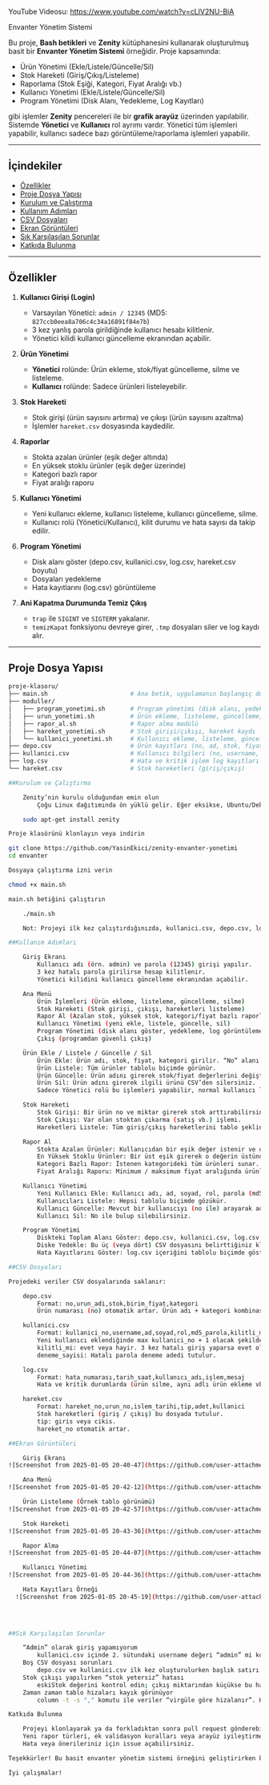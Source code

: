 YouTube Videosu: https://www.youtube.com/watch?v=cLIV2NU-BiA

Envanter Yönetim Sistemi 

Bu proje, **Bash betikleri** ve **Zenity** kütüphanesini kullanarak oluşturulmuş basit bir **Envanter Yönetim Sistemi** örneğidir. Proje kapsamında:

- Ürün Yönetimi (Ekle/Listele/Güncelle/Sil)  
- Stok Hareketi (Giriş/Çıkış/Listeleme)  
- Raporlama (Stok Eşiği, Kategori, Fiyat Aralığı vb.)  
- Kullanıcı Yönetimi (Ekle/Listele/Güncelle/Sil)  
- Program Yönetimi (Disk Alanı, Yedekleme, Log Kayıtları)  

gibi işlemler **Zenity** pencereleri ile bir **grafik arayüz** üzerinden yapılabilir. Sistemde **Yönetici** ve **Kullanıcı** rol ayrımı vardır. Yönetici tüm işlemleri yapabilir, kullanıcı sadece bazı görüntüleme/raporlama işlemleri yapabilir.

---

## İçindekiler

- [Özellikler](#özellikler)
- [Proje Dosya Yapısı](#proje-dosya-yapısı)
- [Kurulum ve Çalıştırma](#kurulum-ve-çalıştırma)
- [Kullanım Adımları](#kullanım-adımları)
- [CSV Dosyaları](#csv-dosyaları)
- [Ekran Görüntüleri](#ekran-görüntüleri)
- [Sık Karşılaşılan Sorunlar](#sık-karşılaşılan-sorunlar)
- [Katkıda Bulunma](#katkıda-bulunma)

---

## Özellikler

1. **Kullanıcı Girişi (Login)**  
   - Varsayılan Yönetici: `admin / 12345` (MD5: `827ccb0eea8a706c4c34a16891f84e7b`)  
   - 3 kez yanlış parola girildiğinde kullanıcı hesabı kilitlenir.  
   - Yönetici kilidi kullanıcı güncelleme ekranından açabilir.

2. **Ürün Yönetimi**  
   - **Yönetici** rolünde: Ürün ekleme, stok/fiyat güncelleme, silme ve listeleme.  
   - **Kullanıcı** rolünde: Sadece ürünleri listeleyebilir.

3. **Stok Hareketi**  
   - Stok girişi (ürün sayısını artırma) ve çıkışı (ürün sayısını azaltma)  
   - İşlemler `hareket.csv` dosyasında kaydedilir.

4. **Raporlar**  
   - Stokta azalan ürünler (eşik değer altında)  
   - En yüksek stoklu ürünler (eşik değer üzerinde)  
   - Kategori bazlı rapor  
   - Fiyat aralığı raporu

5. **Kullanıcı Yönetimi**  
   - Yeni kullanıcı ekleme, kullanıcı listeleme, kullanıcı güncelleme, silme.  
   - Kullanıcı rolü (Yönetici/Kullanıcı), kilit durumu ve hata sayısı da takip edilir.

6. **Program Yönetimi**  
   - Disk alanı göster (depo.csv, kullanici.csv, log.csv, hareket.csv boyutu)  
   - Dosyaları yedekleme  
   - Hata kayıtlarını (log.csv) görüntüleme

7. **Ani Kapatma Durumunda Temiz Çıkış**  
   - `trap` ile `SIGINT` ve `SIGTERM` yakalanır.  
   - `temizKapat` fonksiyonu devreye girer, `.tmp` dosyaları siler ve log kaydı alır.

---

## Proje Dosya Yapısı

```bash
proje-klasoru/
├── main.sh                       # Ana betik, uygulamanın başlangıç dosyası
├── moduller/
│   ├── program_yonetimi.sh       # Program yönetimi (disk alanı, yedekleme, log gösterme)
│   ├── urun_yonetimi.sh          # Ürün ekleme, listeleme, güncelleme, silme
│   ├── rapor_al.sh               # Rapor alma modülü
│   ├── hareket_yonetimi.sh       # Stok girişi/çıkışı, hareket kaydı
│   └── kullanici_yonetimi.sh     # Kullanıcı ekleme, listeleme, güncelleme, silme
├── depo.csv                      # Ürün kayıtları (no, ad, stok, fiyat, kategori)
├── kullanici.csv                 # Kullanıcı bilgileri (no, username, ad, soyad, rol, md5_parola, kilit, deneme)
├── log.csv                       # Hata ve kritik işlem log kayıtları
└── hareket.csv                   # Stok hareketleri (giriş/çıkış)

##Kurulum ve Çalıştırma

    Zenity’nin kurulu olduğundan emin olun
        Çoğu Linux dağıtımında ön yüklü gelir. Eğer eksikse, Ubuntu/Debian türevi sistemlerde:

    sudo apt-get install zenity

Proje klasörünü klonlayın veya indirin

git clone https://github.com/YasinEkici/zenity-envanter-yonetimi
cd envanter

Dosyaya çalıştırma izni verin

chmod +x main.sh

main.sh betiğini çalıştırın

    ./main.sh

    Not: Projeyi ilk kez çalıştırdığınızda, kullanici.csv, depo.csv, log.csv ve hareket.csv yoksa otomatik oluşturulur. Ayrıca varsayılan bir yönetici kullanıcı (admin / 12345) tanımlanır.

##Kullanım Adımları

    Giriş Ekranı
        Kullanıcı adı (örn. admin) ve parola (12345) girişi yapılır.
        3 kez hatalı parola girilirse hesap kilitlenir.
        Yönetici kilidini kullanıcı güncelleme ekranından açabilir.

    Ana Menü
        Ürün İşlemleri (Ürün ekleme, listeleme, güncelleme, silme)
        Stok Hareketi (Stok girişi, çıkışı, hareketleri listeleme)
        Rapor Al (Azalan stok, yüksek stok, kategori/fiyat bazlı raporlar)
        Kullanıcı Yönetimi (yeni ekle, listele, güncelle, sil)
        Program Yönetimi (disk alanı göster, yedekleme, log görüntüleme)
        Çıkış (programdan güvenli çıkış)

    Ürün Ekle / Listele / Güncelle / Sil
        Ürün Ekle: Ürün adı, stok, fiyat, kategori girilir. “No” alanı otomatik üretilir.
        Ürün Listele: Tüm ürünler tablolu biçimde görünür.
        Ürün Güncelle: Ürün adını girerek stok/fiyat değerlerini değiştirebilirsiniz.
        Ürün Sil: Ürün adını girerek ilgili ürünü CSV’den silersiniz.
        Sadece Yönetici rolü bu işlemleri yapabilir, normal kullanıcı listeleme haricinde işlem yapamaz.

    Stok Hareketi
        Stok Girişi: Bir ürün no ve miktar girerek stok arttırabilirsiniz.
        Stok Çıkışı: Var olan stoktan çıkarma (satış vb.) işlemi.
        Hareketleri Listele: Tüm giriş/çıkış hareketlerini tablo şeklinde görüntüler.

    Rapor Al
        Stokta Azalan Ürünler: Kullanıcıdan bir eşik değer istenir ve o eşiğin altındaki stoklar listelenir.
        En Yüksek Stoklu Ürünler: Bir üst eşik girerek o değerin üstündeki stokları listeler.
        Kategori Bazlı Rapor: İstenen kategorideki tüm ürünleri sunar.
        Fiyat Aralığı Raporu: Minimum / maksimum fiyat aralığında ürünleri listeler.

    Kullanıcı Yönetimi
        Yeni Kullanıcı Ekle: Kullanıcı adı, ad, soyad, rol, parola (md5) girilir.
        Kullanıcıları Listele: Hepsi tablolu biçimde gözükür.
        Kullanıcı Güncelle: Mevcut bir kullanıcıyı (no ile) arayarak ad, soyad, rol, kilitli mi vb. bilgilerini değiştirebilirsiniz.
        Kullanıcı Sil: No ile bulup silebilirsiniz.

    Program Yönetimi
        Diskteki Toplam Alanı Göster: depo.csv, kullanici.csv, log.csv ve hareket.csv dosyalarının toplam boyutunu ekrana getirir.
        Diske Yedekle: Bu üç (veya dört) CSV dosyasını belirttiğiniz klasöre .bak uzantısıyla kopyalar.
        Hata Kayıtlarını Göster: log.csv içeriğini tablolu biçimde gösterir.

##CSV Dosyaları

Projedeki veriler CSV dosyalarında saklanır:

    depo.csv
        Format: no,urun_adi,stok,birim_fiyat,kategori
        Ürün numarası (no) otomatik artar. Ürün adı + kategori kombinasyonu tekil kabul edilir.

    kullanici.csv
        Format: kullanici_no,username,ad,soyad,rol,md5_parola,kilitli_mi,deneme_sayisi
        Yeni kullanıcı eklendiğinde max kullanici_no + 1 olacak şekilde kaydedilir.
        kilitli_mi: evet veya hayir. 3 kez hatalı giriş yaparsa evet olur.
        deneme_sayisi: Hatalı parola deneme adedi tutulur.

    log.csv
        Format: hata_numarası,tarih_saat,kullanıcı_adı,işlem,mesaj
        Hata ve kritik durumlarda (ürün silme, aynı adlı ürün ekleme vb.) buraya ek satır yazar.

    hareket.csv
        Format: hareket_no,urun_no,islem_tarihi,tip,adet,kullanici
        Stok hareketleri (giriş / çıkış) bu dosyada tutulur.
        tip: giris veya cikis.
        hareket_no otomatik artar.

##Ekran Görüntüleri

    Giriş Ekranı
![Screenshot from 2025-01-05 20-40-47](https://github.com/user-attachments/assets/befa6f5f-c0e8-4510-be67-10e7215286b1)

    Ana Menü
![Screenshot from 2025-01-05 20-42-12](https://github.com/user-attachments/assets/f44d64ee-3711-40f5-9e55-678bfc57053f)

    Ürün Listeleme (Örnek tablo görünümü)
![Screenshot from 2025-01-05 20-42-57](https://github.com/user-attachments/assets/a98deaa4-bd58-4fa2-8707-2aab37e83ec6)

    Stok Hareketi
![Screenshot from 2025-01-05 20-43-36](https://github.com/user-attachments/assets/a21ce75f-fb3b-4df5-97f1-386702cc97b8)

    Rapor Alma
![Screenshot from 2025-01-05 20-44-07](https://github.com/user-attachments/assets/3587cb63-354a-4119-8bb0-ed092cee21b6)

    Kullanıcı Yönetimi
![Screenshot from 2025-01-05 20-44-36](https://github.com/user-attachments/assets/20ce2d87-d0e7-4400-b30b-0a1c5a81e99f)

    Hata Kayıtları Örneği
  ![Screenshot from 2025-01-05 20-45-19](https://github.com/user-attachments/assets/6a3cbd01-93a7-46ac-aa8e-6e6083704d58)
  

    

##Sık Karşılaşılan Sorunlar

    “Admin” olarak giriş yapamıyorum
        kullanici.csv içinde 2. sütundaki username değeri “admin” mi kontrol edin. Parola 12345 (MD5: 827ccb0eea8a706c4c34a16891f84e7b) olmalı.
    Boş CSV dosyası sorunları
        depo.csv ve kullanici.csv ilk kez oluşturulurken başlık satırı yoktur, ancak script çalışmayı sürdürür.
    Stok çıkışı yapılırken “stok yetersiz” hatası
        eskiStok değerini kontrol edin; çıkış miktarından küçükse bu hatayı alırsınız.
    Zaman zaman tablo hizaları kayık görünüyor
        column -t -s "," komutu ile veriler “virgüle göre hizalanır”. Her satırda aynı sütun sayısı olmasına dikkat edin.

Katkıda Bulunma

    Projeyi klonlayarak ya da forkladıktan sonra pull request gönderebilirsiniz.
    Yeni rapor türleri, ek validasyon kuralları veya arayüz iyileştirmeleri memnuniyetle karşılanır.
    Hata veya önerileriniz için issue açabilirsiniz.

Teşekkürler! Bu basit envanter yönetim sistemi örneğini geliştirirken keyif alacağınızı umuyoruz. Bash ve Zenity ile daha büyük projeler yapabilmek için bu örneği başlangıç noktası olarak kullanabilirsiniz.

İyi çalışmalar!
